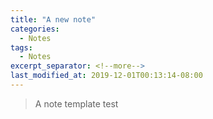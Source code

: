 ```yaml
---
title: "A new note"
categories:
  - Notes
tags:
  - Notes
excerpt_separator: <!--more-->
last_modified_at: 2019-12-01T00:13:14-08:00
---
```

> A note template test
> <!--more-->
